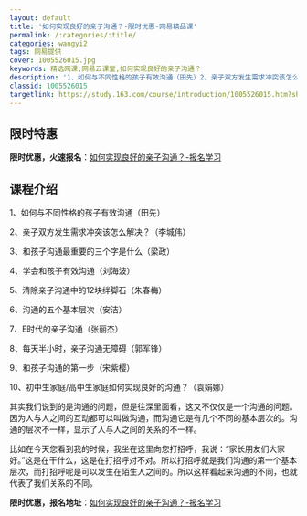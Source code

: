 ```yaml
---
layout: default
title: '如何实现良好的亲子沟通？-限时优惠-网易精品课'
permalink: /:categories/:title/
categories: wangyi2
tags: 网易提供
cover: 1005526015.jpg
keywords: 精选网课,网易云课堂,如何实现良好的亲子沟通？
description: '1、如何与不同性格的孩子有效沟通（田先）2、亲子双方发生需求冲突该怎么解决？（李城伟）3、和孩子沟通最重要的三个字是什么'
classid: 1005526015
targetlink: https://study.163.com/course/introduction/1005526015.htm?share=1&shareId=1025206652&utm_campaign=share&utm_medium=iphoneShare&utm_source=&utm_u=1025206652
---
```


## 限时特惠

**限时优惠，火速报名**：[如何实现良好的亲子沟通？-报名学习](https://study.163.com/course/introduction/1005526015.htm?share=1&shareId=1025206652&utm_campaign=share&utm_medium=iphoneShare&utm_source=&utm_u=1025206652)

## 课程介绍

1、如何与不同性格的孩子有效沟通（田先）

2、亲子双方发生需求冲突该怎么解决？（李城伟）

3、和孩子沟通最重要的三个字是什么（梁政）

4、学会和孩子有效沟通（刘海波）

5、清除亲子沟通中的12块绊脚石（朱春梅）

6、沟通的五个基本层次（安洁）

7、E时代的亲子沟通（张丽杰）

8、每天半小时，亲子沟通无障碍（郭军锋）

9、和孩子沟通的第一步（宋紫樱）

10、初中生家庭/高中生家庭如何实现良好的沟通？（袁娟娜）



其实我们说到的是沟通的问题，但是往深里面看，这又不仅仅是一个沟通的问题。因为人与人之间的互动都可以叫做沟通，而沟通它是有几个不同的基本层次的。沟通的层次不一样，显示了人与人之间的关系的不一样。

比如在今天您看到我的时候，我坐在这里向您打招呼，我说：“家长朋友们大家好。”这是在干什么，这是在打招呼对不对。所以打招呼就是我们沟通的第一个基本层次，而打招呼呢是可以发生在陌生人之间的。所以这样看起来沟通的不同，也就代表了我们关系的不同。

**限时优惠，报名地址**：[如何实现良好的亲子沟通？-报名学习](https://study.163.com/course/introduction/1005526015.htm?share=1&shareId=1025206652&utm_campaign=share&utm_medium=iphoneShare&utm_source=&utm_u=1025206652)

